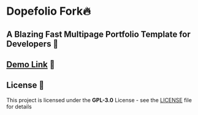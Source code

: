 # Dopefolio Fork🔥

## A Blazing Fast Multipage Portfolio Template for Developers 🚀

## [Demo Link](https://absurdapps.netlify.app/) 🔗

## License 📄

This project is licensed under the  **GPL-3.0** License - see the [LICENSE](LICENSE) file for details

